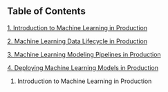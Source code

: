 ## Table of Contents
[1. Introduction to Machine Learning in Production](#1)

[2. Machine Learning Data Lifecycle in Production](#2)

[3. Machine Learning Modeling Pipelines in Production](#3)

[4. Deploying Machine Learning Models in Production](#4)



<a name='1'></a>
1. Introduction to Machine Learning in Production
